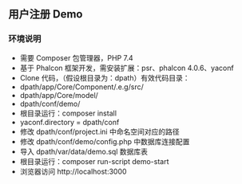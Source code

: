 ## 用户注册 Demo

### 环境说明
  
- 需要 Composer 包管理器，PHP 7.4
- 基于 Phalcon 框架开发，需安装扩展：psr、phalcon 4.0.6、yaconf
- Clone 代码，（假设根目录为：dpath）有效代码目录：
-   dpath/app/Core/Component/.e.g/src/
-   dpath/app/Core/model/
-   dpath/conf/demo/
- 根目录运行：composer install
- yaconf.directory = dpath/conf
- 修改 dpath/conf/project.ini 中命名空间对应的路径
- 修改 dpath/conf/demo/config.php 中数据库连接配置
- 导入 dpath/var/data/demo.sql 数据库表
- 根目录运行：composer run-script demo-start
- 浏览器访问 http://localhost:3000

